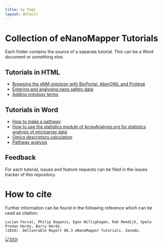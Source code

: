 ```yaml
---
title: my Page
layout: default
---
```



# Collection of eNanoMapper Tutorials

Each folder contains the source of a separate tutorial. This
can be a Word document or something else.

## Tutorials in HTML

* [Browsing the eNM ontology with BioPortal, AberOWL and Protégé](BrowseOntology/readme.html)
* [Entering and analysing nano safety data](Entering_and_analysing_nano_safety_data/readme.md)
* [Adding ontology terms](Added%20ontology%20terms/README.md)

## Tutorials in Word

* [How to make a pathway](Pathway/readme.md)
* [How to use the statistics module of ArrayAnalysis.org for statistics analysis of microarray data](Statistics/readme.md)
* [Omics descriptors calculation](Omics%20descriptors%20calculation/README.md)
* [Pathway analysis](Pathway_analysis/readme.md)

## Feedback

For each tutorial, issues and feature requests can be filed
in the issues tracker of this repository.

# How to cite

Further information can be found in the following reference which can be used as citation:

    Lucian Farcal, Philip Doganis, Egon Willighagen, Rob Reedijk, Spela Predan Hardy, Barry Hardy.
    (2016). Deliverable Report D6.3 eNanoMapper Tutorials. Zenodo.

[![DOI](https://zenodo.org/badge/DOI/10.5281/zenodo.345975.svg)](https://doi.org/10.5281/zenodo.345975)
